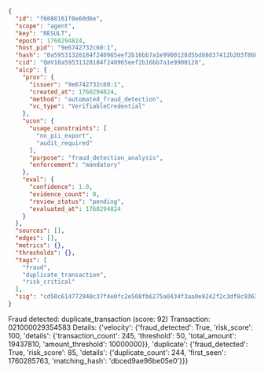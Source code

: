```json
{
  "id": "f6088161f0e60d6e",
  "scope": "agent",
  "key": "RESULT",
  "epoch": 1760294824,
  "host_pid": "9e6742732c60:1",
  "hash": "0a59531328184f240965eef2b16bb7a1e9900128d5bd88d37412b203f868ad5a",
  "cid": "QmV10a59531328184f240965eef2b16bb7a1e9900128",
  "aicp": {
    "prov": {
      "issuer": "9e6742732c60:1",
      "created_at": 1760294824,
      "method": "automated_fraud_detection",
      "vc_type": "VerifiableCredential"
    },
    "ucon": {
      "usage_constraints": [
        "no_pii_export",
        "audit_required"
      ],
      "purpose": "fraud_detection_analysis",
      "enforcement": "mandatory"
    },
    "eval": {
      "confidence": 1.0,
      "evidence_count": 0,
      "review_status": "pending",
      "evaluated_at": 1760294824
    }
  },
  "sources": [],
  "edges": [],
  "metrics": {},
  "thresholds": {},
  "tags": [
    "fraud",
    "duplicate_transaction",
    "risk_critical"
  ],
  "sig": "cd50c614772940c37f4e0fc2e508fb6275a0434f3aa0e9242f2c3df8c9363912"
}
```

Fraud detected: duplicate_transaction (score: 92)
Transaction: 021000029354583
Details: {'velocity': {'fraud_detected': True, 'risk_score': 100, 'details': {'transaction_count': 245, 'threshold': 50, 'total_amount': 19437810, 'amount_threshold': 10000000}}, 'duplicate': {'fraud_detected': True, 'risk_score': 85, 'details': {'duplicate_count': 244, 'first_seen': 1760285763, 'matching_hash': 'dbced9ae96be05e0'}}}